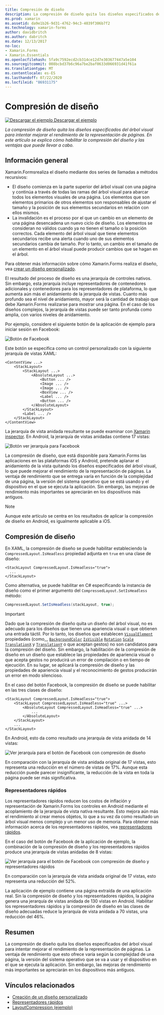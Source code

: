 ```yaml
---
title: Compresión de diseño
description: La compresión de diseño quita los diseños especificados del árbol visual para intentar mejorar el rendimiento de la representación de páginas. En este artículo se explica cómo habilitar la compresión del diseño y las ventajas que puede llevar a cabo.
ms.prod: xamarin
ms.assetid: da9e1b26-9d31-4762-94c3-4039f306b7f2
ms.technology: xamarin-forms
author: davidbritch
ms.author: dabritch
ms.date: 12/13/2017
no-loc:
- Xamarin.Forms
- Xamarin.Essentials
ms.openlocfilehash: 5fa9c7592ecd2cb314ce12d7e303677447a5e104
ms.sourcegitcommit: 008bcbd37b6c96a7be2baf0633d066931d41f61a
ms.translationtype: MT
ms.contentlocale: es-ES
ms.lasthandoff: 07/22/2020
ms.locfileid: "86931175"
---
```

# <a name="layout-compression"></a>Compresión de diseño

[![Descargar el ejemplo](~/media/shared/download.png) Descargar el ejemplo](https://docs.microsoft.com/samples/xamarin/xamarin-forms-samples/userinterface-layoutcompression)

_La compresión de diseño quita los diseños especificados del árbol visual para intentar mejorar el rendimiento de la representación de páginas. En este artículo se explica cómo habilitar la compresión del diseño y las ventajas que puede llevar a cabo._

## <a name="overview"></a>Información general

Xamarin.Formsrealiza el diseño mediante dos series de llamadas a métodos recursivos:

- El diseño comienza en la parte superior del árbol visual con una página y continúa a través de todas las ramas del árbol visual para abarcar todos los elementos visuales de una página. Los elementos que son elementos primarios de otros elementos son responsables de ajustar el tamaño y la posición de sus elementos secundarios en relación con ellos mismos.
- La invalidación es el proceso por el que un cambio en un elemento de una página desencadena un nuevo ciclo de diseño. Los elementos se consideran no válidos cuando ya no tienen el tamaño o la posición correctos. Cada elemento del árbol visual que tiene elementos secundarios recibe una alerta cuando uno de sus elementos secundarios cambia de tamaño. Por lo tanto, un cambio en el tamaño de un elemento en el árbol visual puede producir cambios que se hagan en el árbol.

Para obtener más información sobre cómo Xamarin.Forms realiza el diseño, vea [crear un diseño personalizado](~/xamarin-forms/user-interface/layouts/custom.md).

El resultado del proceso de diseño es una jerarquía de controles nativos. Sin embargo, esta jerarquía incluye representadores de contenedores adicionales y contenedores para los representadores de plataforma, lo que aumenta aún más el anidamiento de la jerarquía de vistas. Cuanto más profundo sea el nivel de anidamiento, mayor será la cantidad de trabajo que debe Xamarin.Forms realizarse para mostrar una página. En el caso de los diseños complejos, la jerarquía de vistas puede ser tanto profunda como amplia, con varios niveles de anidamiento.

Por ejemplo, considere el siguiente botón de la aplicación de ejemplo para iniciar sesión en Facebook:

![Botón de Facebook](layout-compression-images/facebook-button.png)

Este botón se especifica como un control personalizado con la siguiente jerarquía de vistas XAML:

```xaml
<ContentView ...>
    <StackLayout>
        <StackLayout ...>
            <AbsoluteLayout ...>
                <Button ... />    
                <Image ... />
                <Image ... />
                <BoxView ... />
                <Label ... />
                <Button ... />
            </AbsoluteLayout>
        </StackLayout>
        <Label ... />
    </StackLayout>    
</ContentView>
```

La jerarquía de vista anidada resultante se puede examinar con [Xamarin inspector](~/tools/inspector/index.md). En Android, la jerarquía de vistas anidadas contiene 17 vistas:

![Botón ver jerarquía para Facebook](layout-compression-images/no-compression.png)

La compresión de diseño, que está disponible para Xamarin.Forms las aplicaciones en las plataformas iOS y Android, pretende aplanar el anidamiento de la vista quitando los diseños especificados del árbol visual, lo que puede mejorar el rendimiento de la representación de páginas. La ventaja de rendimiento que se entrega varía en función de la complejidad de una página, la versión del sistema operativo que se está usando y el dispositivo en el que se ejecuta la aplicación. Sin embargo, las mejoras de rendimiento más importantes se apreciarán en los dispositivos más antiguos.

> [!NOTE]
> Aunque este artículo se centra en los resultados de aplicar la compresión de diseño en Android, es igualmente aplicable a iOS.

## <a name="layout-compression"></a>Compresión de diseño

En XAML, la compresión de diseño se puede habilitar estableciendo la `CompressedLayout.IsHeadless` propiedad adjunta en `true` en una clase de diseño:

```xaml
<StackLayout CompressedLayout.IsHeadless="true">
  ...
</StackLayout>   
```

Como alternativa, se puede habilitar en C# especificando la instancia de diseño como el primer argumento del `CompressedLayout.SetIsHeadless` método:

```csharp
CompressedLayout.SetIsHeadless(stackLayout, true);
```

> [!IMPORTANT]
> Dado que la compresión de diseño quita un diseño del árbol visual, no es adecuado para los diseños que tienen una apariencia visual o que obtienen una entrada táctil. Por lo tanto, los diseños que establecen [`VisualElement`](xref:Xamarin.Forms.VisualElement) propiedades (como,,, [`BackgroundColor`](xref:Xamarin.Forms.VisualElement.BackgroundColor) [`IsVisible`](xref:Xamarin.Forms.VisualElement.IsVisible) [`Rotation`](xref:Xamarin.Forms.VisualElement.Rotation) [`Scale`](xref:Xamarin.Forms.VisualElement.Scale) [`TranslationX`](xref:Xamarin.Forms.VisualElement.TranslationX) y [`TranslationY`](xref:Xamarin.Forms.VisualElement.TranslationY) o que aceptan gestos) no son candidatos para la compresión del diseño. Sin embargo, la habilitación de la compresión de diseño en un diseño que establece las propiedades de apariencia visual o que acepta gestos no producirá un error de compilación o en tiempo de ejecución. En su lugar, se aplicará la compresión de diseño y las propiedades de apariencia visual y el reconocimiento de gestos producirán un error en modo silencioso.

En el caso del botón Facebook, la compresión de diseño se puede habilitar en las tres clases de diseño:

```xaml
<StackLayout CompressedLayout.IsHeadless="true">
    <StackLayout CompressedLayout.IsHeadless="true" ...>
        <AbsoluteLayout CompressedLayout.IsHeadless="true" ...>
            ...
        </AbsoluteLayout>
    </StackLayout>
    ...
</StackLayout>  
```

En Android, esto da como resultado una jerarquía de vista anidada de 14 vistas:

![Ver jerarquía para el botón de Facebook con compresión de diseño](layout-compression-images/layout-compression.png)

En comparación con la jerarquía de vista anidada original de 17 vistas, esto representa una reducción en el número de vistas de 17%. Aunque esta reducción puede parecer insignificante, la reducción de la vista en toda la página puede ser más significativa.

### <a name="fast-renderers"></a>Representadores rápidos

Los representadores rápidos reducen los costos de inflación y representación de Xamarin.Forms los controles en Android mediante el acoplamiento de la jerarquía de vista nativa resultante. Esto mejora aún más el rendimiento al crear menos objetos, lo que a su vez da como resultado un árbol visual menos complejo y un menor uso de memoria. Para obtener más información acerca de los representadores rápidos, vea [representadores rápidos](~/xamarin-forms/internals/fast-renderers.md).

En el caso del botón de Facebook de la aplicación de ejemplo, la combinación de la compresión de diseño y los representadores rápidos produce una jerarquía de vistas anidadas de 8 vistas:

![Ver jerarquía para el botón de Facebook con compresión de diseño y representadores rápidos](layout-compression-images/layout-compression-with-fast-renderers.png)

En comparación con la jerarquía de vista anidada original de 17 vistas, esto representa una reducción del 52%.

La aplicación de ejemplo contiene una página extraída de una aplicación real. Sin la compresión de diseño y los representadores rápidos, la página genera una jerarquía de vistas anidada de 130 vistas en Android. Habilitar los representadores rápidos y la compresión de diseño en las clases de diseño adecuadas reduce la jerarquía de vista anidada a 70 vistas, una reducción del 46%.

## <a name="summary"></a>Resumen

La compresión de diseño quita los diseños especificados del árbol visual para intentar mejorar el rendimiento de la representación de páginas. La ventaja de rendimiento que esto ofrece varía según la complejidad de una página, la versión del sistema operativo que se va a usar y el dispositivo en el que se ejecuta la aplicación. Sin embargo, las mejoras de rendimiento más importantes se apreciarán en los dispositivos más antiguos.

## <a name="related-links"></a>Vínculos relacionados

- [Creación de un diseño personalizado](~/xamarin-forms/user-interface/layouts/custom.md)
- [Representadores rápidos](~/xamarin-forms/internals/fast-renderers.md)
- [LayoutCompression (ejemplo)](https://docs.microsoft.com/samples/xamarin/xamarin-forms-samples/userinterface-layoutcompression)
